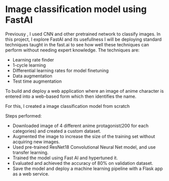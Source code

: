 # Image classification model using FastAI

Previousy , I used CNN and other pretrained network to classify images. In this project, I explore FastAI and its usefullness
I will be deploying standard techniques taught in the fast.ai  to see how well these techniques can perform without needing expert knowledge. The techniques are:

* Learning rate finder
* 1-cycle learning
* Differential learning rates for model finetuning
* Data augmentation
* Test time augmentation

To build and deploy a web application where an image of anime character is entered into a web-based form which then identifies the name.

For this, I created a image classification model from scratch

Steps performed:

* Downloaded image of 4 different anime protagonist(200 for each categories) and created a custom dataset.
* Augmented the image to increase the size of the training set without acquiring new images.
* Used pre-trained ResNet18 Convolutional Neural Net model, and use transfer learning.
* Trained the model using Fast AI and hypertuned it.
* Evaluated and achieved the accuracy of 80% on validation dataset.
* Save the model and deploy a machine learning pipeline with a Flask app as a web service.


